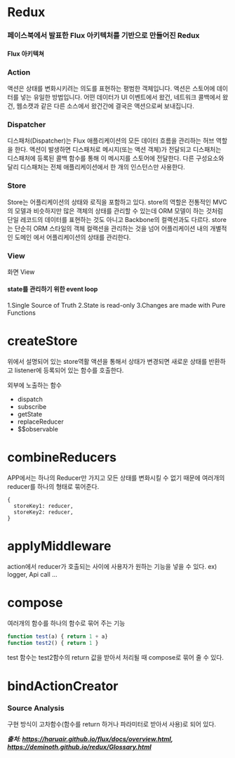 # Redux

### 페이스북에서 발표한 Flux 아키텍처를 기반으로 만들어진 Redux
#### Flux 아키텍쳐


### Action
액션은 상태를 변화시키려는 의도를 표현하는 평범한 객체입니다. 액션은 스토어에 데이터를 넣는 유일한 방법입니다. 어떤 데이터가 UI 이벤트에서 왔건, 네트워크 콜백에서 왔건, 웹소캣과 같은 다른 소스에서 왔건간에 결국은 액션으로써 보내집니다.

### Dispatcher
디스패처(Dispatcher)는 Flux 애플리케이션의 모든 데이터 흐름을 관리하는 허브 역할을 한다. 액션이 발생하면 디스패처로 메시지(또는 액션 객체)가 전달되고 디스패처는 디스패처에 등록된 콜백 함수를 통해 이 메시지를 스토어에 전달한다. 다른 구성요소와 달리 디스패처는 전체 애플리케이션에서 한 개의 인스턴스만 사용한다.

### Store
Store는 어플리케이션의 상태와 로직을 포함하고 있다. store의 역할은 전통적인 MVC의 모델과 비슷하지만 많은 객체의 상태를 관리할 수 있는데 ORM 모델이 하는 것처럼 단일 레코드의 데이터를 표현하는 것도 아니고 Backbone의 컬랙션과도 다르다. store는 단순히 ORM 스타일의 객체 컬랙션을 관리하는 것을 넘어 어플리케이션 내의 개별적인 도메인 에서 어플리케이션의 상태를 관리한다.

### View
화면 View

#### state를 관리하기 위한 event loop
1.Single Source of Truth
2.State is read-only
3.Changes are made with Pure Functions

# createStore
위에서 설명되어 있는 store역활
액션을 통해서 상태가 변경되면 새로운 상태를 반환하고 listener에 등록되어 있는 함수를 호출한다.

외부에 노출하는 함수
- dispatch
- subscribe
- getState
- replaceReducer
- $$observable

# combineReducers
APP에서는 하나의 Reducer만 가지고 모든 상태를 변화시킬 수 없기 때문에 여러개의 reducer를 하나의 형태로 묶어준다.
```
{
  storeKey1: reducer,
  storeKey2: reducer,
}
```

# applyMiddleware
action에서 reducer가 호출되는 사이에 사용자가 원하는 기능을 넣을 수 있다.
ex) logger, Api call ...


# compose
여러개의 함수를 하나의 함수로 묶어 주는 기능
```javascript
function test(a) { return 1 + a}
function test2() { return 1 }
```
test 함수는 test2함수의 return 값을 받아서 처리될 때 compose로 묶어 줄 수 있다.


# bindActionCreator


### Source Analysis
구현 방식이 고차함수(함수를 return 하거나 파라미터로 받아서 사용)로 되어 있다.

***출처: https://haruair.github.io/flux/docs/overview.html,
https://deminoth.github.io/redux/Glossary.html***
